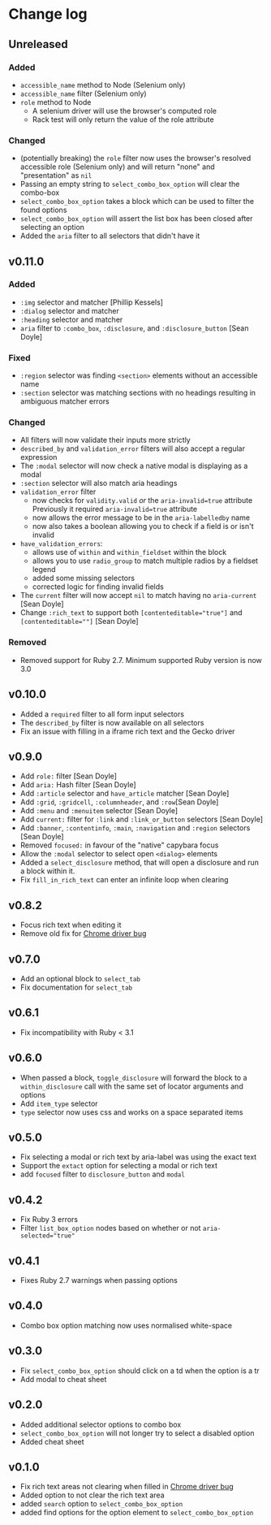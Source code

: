 # Change log

## Unreleased

### Added

- `accessible_name` method to Node (Selenium only)
- `accessible_name` filter (Selenium only)
- `role` method to Node
  - A selenium driver will use the browser's computed role
  - Rack test will only return the value of the role attribute

### Changed

- (potentially breaking) the `role` filter now uses the browser's resolved accessible role (Selenium only)
  and will return "none" and "presentation" as `nil`
- Passing an empty string to `select_combo_box_option` will clear the combo-box
- `select_combo_box_option` takes a block which can be used to filter the found options
- `select_combo_box_option` will assert the list box has been closed after selecting an option
- Added the `aria` filter to all selectors that didn't have it

## v0.11.0

### Added

- `:img` selector and matcher [Phillip Kessels]
- `:dialog` selector and matcher
- `:heading` selector and matcher
- `aria` filter to `:combo_box`, `:disclosure`, and `:disclosure_button` [Sean Doyle]

### Fixed

- `:region` selector was finding `<section>` elements without an accessible name
- `:section` selector was matching sections with no headings resulting in ambiguous matcher errors

### Changed

- All filters will now validate their inputs more strictly
- `described_by` and `validation_error` filters will also accept a regular expression
- The `:modal` selector will now check a native modal is displaying as a modal
- `:section` selector will also match aria headings
- `validation_error` filter
  - now checks for `validity.valid` _or_ the `aria-invalid=true` attribute
    Previously it required `aria-invalid=true` attribute
  - now allows the error message to be in the `aria-labelledby` name
  - now also takes a boolean allowing you to check if a field is or isn't invalid
- `have_validation_errors`:
  - allows use of `within` and `within_fieldset` within the block
  - allows you to use `radio_group` to match multiple radios by a fieldset legend
  - added some missing selectors
  - corrected logic for finding invalid fields
- The `current` filter will now accept `nil` to match having no `aria-current` [Sean Doyle]
- Change `:rich_text` to support both `[contenteditable="true"]` and `[contenteditable=""]` [Sean Doyle]

### Removed

- Removed support for Ruby 2.7. Minimum supported Ruby version is now 3.0

## v0.10.0

- Added a `required` filter to all form input selectors
- The `described_by` filter is now available on all selectors
- Fix an issue with filling in a iframe rich text and the Gecko driver

## v0.9.0

- Add `role:` filter [Sean Doyle]
- Add `aria:` Hash filter [Sean Doyle]
- Add `:article` selector and `have_article` matcher [Sean Doyle]
- Add `:grid`, `:gridcell`, `:columnheader`, and `:row`[Sean Doyle]
- Add `:menu` and `:menuitem` selector [Sean Doyle]
- Add `current:` filter for `:link` and `:link_or_button` selectors [Sean Doyle]
- Add `:banner`, `:contentinfo`, `:main`, `:navigation` and `:region` selectors [Sean Doyle]
- Removed `focused:` in favour of the "native" capybara focus
- Allow the `:modal` selector to select open `<dialog>` elements
- Added a `select_disclosure` method, that will open a disclosure and run a block within it.
- Fix `fill_in_rich_text` can enter an infinite loop when clearing

## v0.8.2

- Focus rich text when editing it
- Remove old fix for [Chrome driver bug](https://bugs.chromium.org/p/chromedriver/issues/detail?id=3214&q=sendKeys&can=2)

## v0.7.0

- Add an optional block to `select_tab`
- Fix documentation for `select_tab`

## v0.6.1

- Fix incompatibility with Ruby < 3.1

## v0.6.0

- When passed a block, `toggle_disclosure` will forward the block to a
  `within_disclosure` call with the same set of locator arguments and options
- Add `item_type` selector
- `type` selector now uses css and works on a space separated items

## v0.5.0

- Fix selecting a modal or rich text by aria-label was using the exact text
- Support the `extact` option for selecting a modal or rich text
- add `focused` filter to `disclosure_button` and `modal`

## v0.4.2

- Fix Ruby 3 errors
- Filter `list_box_option` nodes based on whether or not `aria-selected="true"`

## v0.4.1

- Fixes Ruby 2.7 warnings when passing options

## v0.4.0

- Combo box option matching now uses normalised white-space

## v0.3.0

- Fix `select_combo_box_option` should click on a td when the option is a tr
- Add modal to cheat sheet

## v0.2.0

- Added additional selector options to combo box
- `select_combo_box_option` will not longer try to select a disabled option
- Added cheat sheet

## v0.1.0

- Fix rich text areas not clearing when filled in [Chrome driver bug](https://bugs.chromium.org/p/chromedriver/issues/detail?id=3214&q=sendKeys&can=2)
- Added option to not clear the rich text area
- added `search` option to `select_combo_box_option`
- added find options for the option element to `select_combo_box_option`
